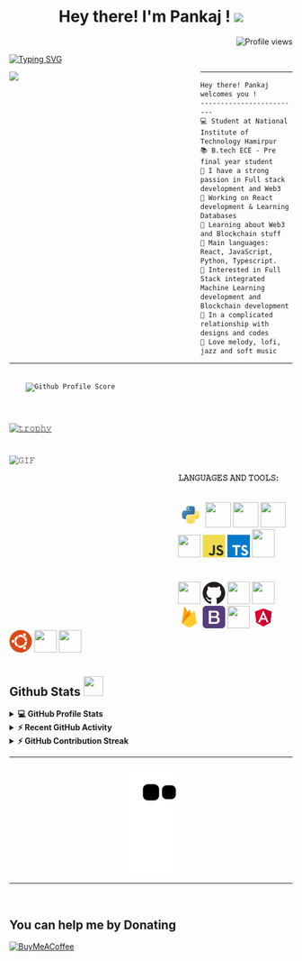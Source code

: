 <h1 align="center">
Hey there! I'm Pankaj !
  <img src="https://media.giphy.com/media/hvRJCLFzcasrR4ia7z/giphy.gif" width="30"></h1>
 <!--<img src="https://komarev.com/ghpvc/?username=Hey-there-its-Pankaj&label=Profile%20Views&color=0e75b6&style=flat" align='right' alt="Pankaj" />-->
 <img src="https://gpvc.arturio.dev/I-am-Pankaj" alt="Profile views" align='right'/> <a href="https://github.com/I-am-vishalmaurya/I-am-vishalmaurya/"> </a> 
<br/>

[![Typing SVG](https://readme-typing-svg.herokuapp.com?duration=5018&color=BE0CF7&center=true&vCenter=true&width=1000&height=100&lines=Hey%2C+there!!;It's+Pankaj.;Electronics+%26+Communication+Engineering+student+at+NIT+Hamirpur)](https://git.io/typing-svg)

<img align="left" src="https://user-images.githubusercontent.com/91022462/178403419-ed387a43-2110-4491-a445-906729069bfc.png" width="340" />
<hr>

```
Hey there! Pankaj welcomes you !
-------------------------
💻 Student at National Institute of Technology Hamirpur
📚 B.tech ECE - Pre final year student
📝 I have a strong passion in Full stack development and Web3
🔭 Working on React development & Learning Databases
🌱 Learning about Web3 and Blockchain stuff
🌟 Main languages: React, JavaScript, Python, Typescript.
🚩 Interested in Full Stack integrated Machine Learning development and Blockchain development
💖 In a complicated relationship with designs and codes
🎵 Love melody, lofi, jazz and soft music
```
<hr>

  <code>
    <img src="https://img.shields.io/badge/dynamic/json?label=Gitwar%20Profile%20Score&style=for-the-badge&color=ee6f57&logo=github&logoColor=white&query=score&url=http%3A%2F%2Fgitwar-spiderxp3.herokuapp.com%2Fapi%2FPankaj" alt="𝙶𝚒𝚝𝚑𝚞𝚋 𝙿𝚛𝚘𝚏𝚒𝚕𝚎 𝚂𝚌𝚘𝚛𝚎">
  </code>
</p>

#

[![𝚝𝚛𝚘𝚙𝚑𝚢](https://github-profile-trophy.vercel.app/?username=spiderxp3&column=8&margin-w=15&margin-h=15&no-bg=true&no-frame=true&theme=juicyfresh)](https://github.com/spiderxp3)

<p align="center">


#

<a target="_blank"><img align="left" height="300" width="300" alt="𝙶𝙸𝙵" src="https://github.com/JayantGoel001/JayantGoel001/blob/master/GIF/github.gif"></a>
<br/>

**𝙻𝙰𝙽𝙶𝚄𝙰𝙶𝙴𝚂 𝙰𝙽𝙳 𝚃𝙾𝙾𝙻𝚂:**  
<br/>
<br/>
<code><img height="45" width="45" src="https://raw.githubusercontent.com/github/explore/80688e429a7d4ef2fca1e82350fe8e3517d3494d/topics/python/python.png"></code>
<code><img height="45" width="45" src="https://www.naveedashfaq.me/img/c++.png"></code>
<code><img height="45" width="45" src="https://cdn.iconscout.com/icon/free/png-512/c-programming-569564.png"></code>
<code><img height="45" width="45" src="https://www.vnurture.in/wp-content/uploads/2019/09/html5-icon-13.png"></code>
<code><img height="40" width="40" src="https://cdn.iconscout.com/icon/free/png-256/css-131-722685.png"></code>
<code><img height="40" width="40" src="https://raw.githubusercontent.com/github/explore/80688e429a7d4ef2fca1e82350fe8e3517d3494d/topics/javascript/javascript.png"></code>
<code><img height="40" width="40" src="https://raw.githubusercontent.com/github/explore/80688e429a7d4ef2fca1e82350fe8e3517d3494d/topics/typescript/typescript.png"></code>
<code><img height="50" width="40" src="https://user-images.githubusercontent.com/91022462/178396019-e1c75556-1e81-4f9e-a7d1-025244b6c5c3.png"></code>
#


<code><img height="40" width="40" src="https://upload.wikimedia.org/wikipedia/commons/thumb/3/3f/Git_icon.svg/1024px-Git_icon.svg.png"></code>
<code><img height="40" width="40" src="https://raw.githubusercontent.com/github/explore/80688e429a7d4ef2fca1e82350fe8e3517d3494d/topics/github-api/github-api.png"></code>
<code><img height="40" width="40" src="https://user-images.githubusercontent.com/91022462/178397301-1ec70b00-90d1-4471-b838-45f345f1c92c.png"></code>
<code><img height="40" width="40" src="https://user-images.githubusercontent.com/91022462/178399782-a66275df-2b01-4fc0-a7e6-c01695717580.png"></code>	
<code><img height="40" width="40" src="https://raw.githubusercontent.com/github/explore/80688e429a7d4ef2fca1e82350fe8e3517d3494d/topics/firebase/firebase.png"></code>
<code><img height="40" width="40" src="https://raw.githubusercontent.com/github/explore/80688e429a7d4ef2fca1e82350fe8e3517d3494d/topics/bootstrap/bootstrap.png"></code>
<code><img height="40" width="40" src="https://user-images.githubusercontent.com/91022462/178397458-97d80312-4caf-4349-94bb-9177b0775912.png"></code>
<code><img height="40" width="40" src="https://raw.githubusercontent.com/github/explore/80688e429a7d4ef2fca1e82350fe8e3517d3494d/topics/angular/angular.png"></code>
<code><img height="40" width="40" src="https://raw.githubusercontent.com/github/explore/80688e429a7d4ef2fca1e82350fe8e3517d3494d/topics/ubuntu/ubuntu.png"></code>
<code><img height="40" width="40" src="https://cdn.iconscout.com/icon/free/png-512/mongodb-3-1175138.png"></code>
<code><img height="40" width="40" src="https://www.logo.wine/a/logo/Ethereum/Ethereum-Logo.wine.svg"></code>
<br/>
	
#	
## Github Stats <img src = "https://i.pinimg.com/originals/65/c4/f4/65c4f452571be1261e9c623f7da488ac.gif" width = 35px height = 35px>


<details> 
  <summary><b>💻 GitHub Profile Stats</b></summary>
  <br/>
  <p align="center">
  <a href="https://github.com/anuraghazra/github-readme-stats"><img alt="Pankaj's Github Stats" src="https://github-readme-stats.vercel.app/api?username=spiderxp3&show_icons=true&count_private=true&theme=dark" height="192px"/></a>
<br/>
  &nbsp;
	  <img src="https://github-readme-stats.vercel.app/api/top-langs?username=spiderxp3&show_icons=true&locale=en&layout=compact&theme=dark" alt="nneji123" height="192px"/>
  <br/>
	  
  </p>
</details>


<details>
  <summary><b>⚡ Recent GitHub Activity</b></summary>
  <br/>
   <a href="https://github.com/spiderxp3"><img alt="Pankaj's Activity Graph" src="https://activity-graph.herokuapp.com/graph?username=spiderxp3&theme=react-dark&hide_border=true&area=true" /></a>
  <br/>

</details>

<details>
  <summary><b>⚡ GitHub Contribution Streak</b></summary>
  <br/>
  <a>
    <img height="150" width="175" src="https://github.com/spiderxp3/spiderxp3/blob/master/PNG/left.png">
    <img align="center" src="https://github-readme-streak-stats.herokuapp.com/?user=spiderxp3&theme=dark&hide_border=true"/>
    <img height="150" width="175" src="https://github.com/spiderxp3/spiderxp3/blob/master/PNG/right.png">
  </a>
</p>
  <br/>

</details>

----

<p align="center">
  <img  src="https://github.com/spiderxp3/spiderxp3/blob/output/github-contribution-grid-snake.svg"
    alt="example" />
</p>

------
<br/>

## You can help me by Donating

[![BuyMeACoffee](https://img.shields.io/badge/Buy%20Me%20a%20Coffee-ffdd00?style=for-the-badge&logo=buy-me-a-coffee&logoColor=black)](https://ko-fi.com/N4N1DM2X4)
